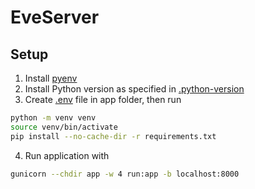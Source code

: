 # EveServer

## Setup
1. Install [pyenv](https://github.com/pyenv/pyenv)
2. Install Python version as specified in [.python-version](.python-version)
3. Create [.env](app/env.exemple) file in app folder, then run
```bash
python -m venv venv
source venv/bin/activate
pip install --no-cache-dir -r requirements.txt
```
4. Run application with
```bash
gunicorn --chdir app -w 4 run:app -b localhost:8000
```
